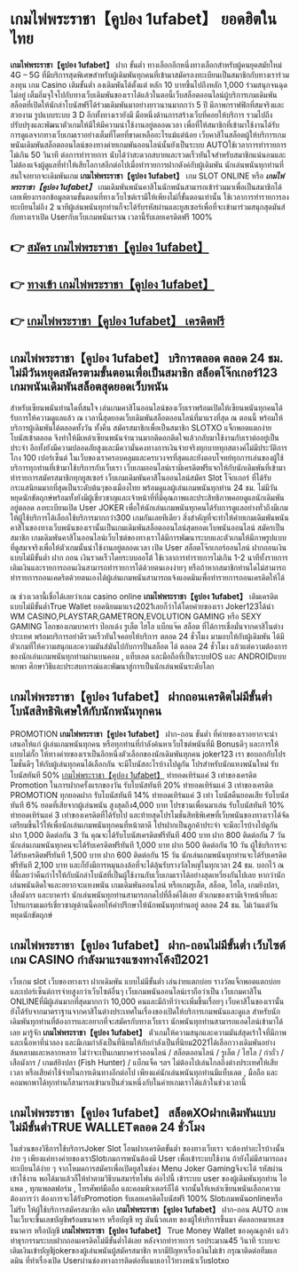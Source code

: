 # เกมไพ่พระราชา【คูปอง 1ufabet】  ยอดฮิตในไทย

**เกมไพ่พระราชา【คูปอง 1ufabet】** ฝาก ขั้นต่ำ  ทางเลือกอีกหนึ่งทางเลือกสำหรับผู้คนยุคสมัยใหม่ 4G – 5G ที่มีบริการสุดพิเศษสำหรับผู้เดิมพันทุกคนที่เข้ามาสมัครลงทะเบียนเป็นสมาชิกกับทางเราร่วมลงทุน เกม Casino  เติมขั้นต่ำ ลงเดิมพันได้ตั้งแต่ หลัก 10 บาทขึ้นไปถึงหลัก 1,000 ร่วมสนุกจนฉุดไม่อยู่ เต็มอิ่มจุใจไปกับทางเว็บเดิมพันของเราได้แล้วในตอนี้เว็บสล็อตออนไลน์ผู้บริการเกมเดิมพันสล็อตที่เปิดให้นักล่าโบนัสฟรีได้ร่วมเดิมพันมาอย่างยาวนานมากกว่า 5 ปี มีภาพกราฟฟิกที่สมจริงและสวยงาม รูปแบบระบบ 3 D
อีกทั้งทางเรายังมี มือหนึ่งด้านการสร้างเว็บที่คอยให้บริการ  รวมไปถึงปรับปรุงและพัฒนาตัวเกมให้มีให้มีความน่าใช้งานอยู่ตลอดเวลา เพื่อที่ให้สมาชิกที่เข้ามาใช้งานได้รับการดูแลจากทางเว็บเกมเราอย่างเต็มที่โดยที่ขาดเหลืออะไรแม้แต่น้อย เว็บคาสิโนสล็อตผู้ให้บริการเกมพนันเดิมพันสล็อตออนไลน์ของทางค่ายเกมพันออนไลน์นั้นยังเป็นระบบ AUTOใช้เวลาการทำรายการไม่เกิน 50 วินาที ต่อการทำรายการ นับได้ว่าสะดวกสบายและรวดเร็วทันใจสำหรับสมาชิกแน่นอนและไม่ต้องแจ้งผู้ดูแลที่ทำให้เสียโอกาสอีกต่อไปเมื่อทำรายการฝากตังค์กับผู้เดิมพัน
นักเล่นพนันทุกท่านที่สนใจอยากจะเดิมพันเกม **เกมไพ่พระราชา【คูปอง 1ufabet】** เกม SLOT ONLINE หรือ ***เกมไพ่พระราชา【คูปอง 1ufabet】*** เกมเดิมพันพนันคาสิโนนักพนันสามารถเข้าร่วมมาเพื่อเป็นสมาชิกได้เลยเพียงกรอกข้อมูลตามขั้นตอนที่ทางเว็บไซต์เรามีให้เพียงไม่กี่ขั้นตอนเท่านั้น ใช้เวลาการทำรายการลงทะเบียนไม่ถึง 2 นาทีผู้เล่นพนันทุกท่านก็จะได้รับรหัสผ่านและยูสเซอร์เพื่อที่จะเข้ามาร่วมสนุกสุดมันส์กับทางเราเปิด Userกับเว็บเกมพนันเราณ เวลานี้รับเลยเครดิตฟรี 100%

## 👉 [สมัคร เกมไพ่พระราชา【คูปอง 1ufabet】](https://archa888.com/)
## 👉 [ทางเข้า เกมไพ่พระราชา【คูปอง 1ufabet】](https://archa888.com/)
## 👉 [เกมไพ่พระราชา【คูปอง 1ufabet】 เครดิตฟรี](https://archa888.com/)

## เกมไพ่พระราชา【คูปอง 1ufabet】 บริการตลอด ตลอด 24 ชม. ไม่มีวันหยุดสมัครตามขั้นตอนเพื่อเป็นสมาชิก สล็อตโจ๊กเกอร์123 เกมพนันเดิมพันสล็อตสุดยอดเว็บพนัน

สำหรับเซียนพนันท่านใดที่สนใจ เล่นเกมคาสิโนออนไลน์ของเว็บเราพร้อมเปิดให้เซียนพนันทุกคนได้รับการให้ความดูแลแล้ว ณ เวลานี้สุดยอดเว็บเดิมพันสล็อตออนไลน์ที่มาแรงที่สุด ณ ตอนนี้ พร้อมให้บริการผู้เดิมพันได้ตลอดทั้งวัน ทั้งคืน สมัครสมาชิกเพื่อเป็นสมาชิก SLOTXO แจ็กพอตแตกง่าย โบนัสเข้าตลอด จึงทำให้มีเหล่าเซียนพนันจำนวนมากติดอกติดใจแล้วกลับมาใช้งานกับเราต่ออยู่เป็นประจำ อีกทั้งยังมีความปลอดภัยสูงและมีความั่นคงทางการเงินจ่ายจริงทุกบาททุกสตางค์ไม่มีประวัติการโกง 100 เปอร์เซ็นต์ ในเว็บของเราครอบคลุมและครบวงจรที่สุดและยังตอบโจทย์ทุกการเล่นของผู้ใช้บริการทุกท่านที่เข้ามาใช้บริการกับเว็บเรา
เว็บเกมออนไลน์เรามีเครดิตฟรีแจกให้กับนักเดิมพันที่เข้ามาทำรายการสมัครสมาชิกทุกยูสเซอร์ เว็บเกมเดิมพันคาสิโนออนไลน์สมัคร Slot โจ๊กเกอร์ ที่ได้รับกระแสนิยมมากที่สุดเป็นระดับต้นๆของเมืองไทย พร้อมดูแลผู้เล่นเกมพนันทุกท่าน 24 ชม. ไม่มีวันหยุดนักขัตฤกษ์พร้อมทั้งยังมีผู้เชี่ยวชาญและเจ้าหน้าที่ที่มีคุณภาพและประสิทธิภาพคอยดูแลนักเดิมพันอยู่ตลอด ลงทะเบียนเปิด User JOKER เพื่อให้นักเล่นเกมพนันทุกคนได้รับการดูแลอย่างทั่วถึงมีเกมให้ผู้ใช้บริการได้เลือกใช้บริการมากกว่า300 เกมกันเลยทีเดียว
สิ่งสำคัญที่จะทำให้ค่ายเกมเดิมพันพนันคาสิโนของทางเว็บพนันของเรานั้นเป็นเกมเดิมพันสล็อตออนไลน์สุดยอดเว็บพนันออนไลน์ สมัครเป็นสมาชิก  เกมเดิมพันคาสิโนออนไลน์เว็บไซต์ของทางเราได้มีการพัฒนาระบบและตัวเกมให้มีภาพรูปแบบที่ดูสมจจริงเพื่อให้ตัวเกมนั้นน่าใช้งานอยู่ตลอดเวลา เปิด User สล็อตโจ๊กเกอร์ออนไลน์ ฝากถอนเงินแบบไม่มีขั้นต่ำ ฝาก ถอน เงินรวดเร็วโดยระบบออโต้ ใช้เวลาการทำรายการไม่เกิน 1-2 นาทีทั้งรายการเติมเงินและรายการถอนเงินสามารถทำรายการได้ด้วยตนเองง่ายๆ หรือถ้าหากสมาชิกท่านใดไม่สามารถทำรายการถอนเคดริตด้วยตนเองได้ผู้เล่นเกมพนันสามารถแจ้งแอดมินเพื่อทำรายการถอนเครดิตให้ได้

ณ ช่วงเวลานี้เชื่อได้เลยว่าเกม casino online **เกมไพ่พระราชา【คูปอง 1ufabet】** เติมเครดิตแบบไม่มีขั้นต่ำTrue Wallet ยอดนิยมมาแรง2021เลยก็ว่าได้โดยค่ายของเรา Joker123ได้นำ  WM CASINO,PLAYSTAR,GAMETRON,EVOLUTION GAMING หรือ SEXY GAMING โลกของเกมบาคาร่า ป๊อกเด้ง รูเล็ต ไฮโล แบ็กแจ๊ค สล็อต ที่ได้การเชื่อมั่นจากคาสิโนต่างประเทศ พร้อมบริการอย่าดีรวดเร็วทันใจคอยให้บริการ ตลอด 24 ชั่วโมง มามอบให้กับผู้เดิมพัน ได้มีตัวเกมที่ให้ความสนุกและความมันส์มันไปกับการปั่นสล็อต ได้ ตลอด 24 ชั่วโมง แล้วแต่ความต้องการของนักเล่นเกมพนันทุกท่านผ่านบนคอม , แท็บเลต และมือถือที่เป็นระบบIOS และ ANDROIDแบบพกพา ศึกษาวิธีและประสบการณ์และพัฒนาสู่การเป็นนักเล่นพนันระดับโลก

## เกมไพ่พระราชา【คูปอง 1ufabet】 ฝากถอนเครดิตไม่มีขั้นต่ำ โบนัสสิทธิพิเศษให้กับนักพนันทุกคน

 PROMOTION  **เกมไพ่พระราชา【คูปอง 1ufabet】** ฝาก-ถอน ขั้นต่ำ ที่ค่ายของเราอยากจะนำเสนอให้แก่  ผู้เล่นเกมพนันทุกคน หรือทุกท่านที่กำลังค้นหาเว็บไซต์พนันที่มี Bonusดีๆ และการให้แบบไม่กั๊ก ให้ทางค่ายของเราเป็นอีกหนึ่งตัวเลือกของนักเดิมพันทุกคน joker123 เรา ขอบอกกับโปรโมชั่นดีๆ ให้กับผู้เล่นทุกคนได้เลือกกัน จะมีโบนัสอะไรบ้างไปดูกัน
โปรสำหรับนักแทงพนันใหม่ รับโบนัสทันที 50% [เกมไพ่พระราชา【คูปอง 1ufabet】](https://archa888.com/) ทำยอดเทิร์นแค่ 3 เท่าของเครดิต
 Promotion ในการฝากครั้งแรกของวัน รับโบนัสทันที 20% ทำยอดเทิร์นแค่ 3 เท่าของเครดิต
 PROMOTION ทุกยอดฝาก รับโบนัสทันที 14% ทำยอดเทิร์นแค่ 3 เท่า
โบนัสคืนยอดเสีย รับโบนัสทันที 6% ยอดที่เสียจากผู้เล่นพนัน สูงสุดถึง4,000 บาท
โปรชวนเพื่อนมาเล่น รับโบนัสทันที 10% ทำยอดเทิร์นแค่ 3 เท่าของเครดิตที่ได้รับไป
และท้ายสุดโปรโมชั่นสิทธิพิเศษที่เว็บพนันของทางเราได้จัดเตรียมขึ้นไว้ให้เพื่อนักเล่นเกมพนันทุกคนที่หน้าตาดี โปรฝากเป็นลูกค้าประจำ จะมีอะไรบ้างไปดูกัน
ฝาก 1,000 ติดต่อกัน 3 วัน คุณจะได้รับโบนัสเครดิตฟรีทันที 400 บาท
ฝาก 800 ติดต่อกัน 7 วัน นักเล่นเกมพนันทุกคนจะได้รับเครดิตฟรีทันที 1,000 บาท
ฝาก 500 ติดต่อกัน 10 วัน ผู้ใช้บริการจะได้รับเครดิตฟรีทันที 1,500 บาท
ฝาก 600 ติดต่อกัน 15 วัน นักเล่นเกมพนันทุกท่านจะได้รับเครดิตฟรีทันที 2,100 บาท
และก็ยังมีการหมุนกงล้อที่จะได้ลุ้นรับรางวัลใหญ่ในทุกเวลา 24 ชม. บอกไว้ ณ ที่นี้เลยว่าคืนกำไรให้กับนักล่าโบนัสที่เป็นผู้ใช้งานกับเว็บเกมเราได้อย่างสุดเหวี่ยงกันไปเลย หากว่านักเล่นพนันติดใจและอยากจะแทงพนัน เกมเดิมพันออนไลน์ หรือเกมรูเล็ต, สล็อต, ไฮโล, เกมยิงปลา, เสือมังกร และบาคาร่า นักเล่นพนันทุกท่านสามารถกดไปที่ลิ้งค์ได้เลย ตัวเกมของเรามีเจ้าหน้าที่และโปรแกรมเมอร์เชี่ยวชาญด้านนี้คอยให้คำปรึกษาให้นักพนันทุกท่านอยู่ ตลอด 24 ชม. ไม่เว้นแต่วันหยุดนักขัตฤกษ์

## เกมไพ่พระราชา【คูปอง 1ufabet】 ฝาก-ถอนไม่มีขั้นต่ำ  เว็บไซต์เกม CASINO กำลังมาแรงแซงทางโค้งปี2021

เว็บเกม slot เว็บของทางเรา ฝากเดิมพัน แบบไม่มีขั้นต่ำ เล่นง่ายแตกบ่อย รางวัลแจ็กพอตแตกบ่อยและเปอร์เซ็นต์การจ่ายสูงกว่าเว็บไซต์อื่นๆ เว็บเกมพนันออนไลน์เราถือว่าเป็น เว็บเกมคาสิโน ONLINEที่มีผู้เล่นมากที่สุดมากกว่า 10,000 คนและมีถ้าทีว่าจะเพิ่มขึ้นเรื่อยๆ เว็บคาสิโนของเรานั้นยังได้รับจากมาตราฐานจากคาสิโนต่างประเทศในเรื่องของเปิดให้บริการเกมพนันและดูแล สำหรับนักเดิมพันทุกท่านที่ต้องการและอยากที่จะสมัครกับทางเว็บเรา นักพนันทุกท่านสามารถแอดไลน์เข้ามาได้เลย
	มารู้จัก **เกมไพ่พระราชา【คูปอง 1ufabet】** ตัวเกมให้ความสนุกและความมันส์สุดเร้าใจที่มีภาพและเนื้อหาที่น่าลอง และมีเกมกำลังเป็นที่นิยมให้กับกำลังเป็นที่นิยม2021ได้เลือกวางเดิมพันอย่างล้นหลามและหลากหลาย  ไม่ว่าจะเป็นเกมบาคาร่าออนไลน์ / สล็อตออนไลน์ / รูเล็ต / ไฮโล / กำถั่ว / เสือมังกร / เกมส์ยิงปลา (Fish Hunter) / แบ็กแจ็ค ฯลฯ ไม่ต้องไปเล่นไกลถึงต่างประเทศให้เสียเวลา หรือเสียค่าใช้จ่ายในการเดินทางอีกต่อไป เพียงแค่นักเล่นพนันทุกท่านมีแท็บเลต , มือถือ และคอมพกพาได้ทุกท่านก็สามารถเข้ามาเป็นส่วนหนึ่งกับในค่ายเกมเราได้แล้วในช่วงเวลานี้

## เกมไพ่พระราชา【คูปอง 1ufabet】 สล็อตXOฝากเดิมพันแบบไม่มีขั้นต่ำTRUE WALLETตลอด 24 ชั่วโมง

ในส่วนของวิธีการใช้บริการJoker Slot โอนฝากเครดิตขั้นต่ำ ของทางเว็บเรา จะต้องทำอะไรบ้างนั้น ง่าย ๆ เพียงแค่ทางค่ายของเราSlotเกมการพนันต้องมี User เพื่อเข้าระบบใช้งาน ถ้ายังไม่มีสามารถลงทะเบียนได้ง่าย ๆ จากโหมดการสมัครเพื่อเปิดยูสในช่อง Menu Joker Gamingจึงจะได้ รหัสผ่าน เข้าใช้งาน พอได้มาแล้วก็ให้ทำตามวิธีบนสมาร์ทโฟน ต่อไปนี้
เข้าระบบ user  ของผู้เดิมพันทุกท่าน ไอแพด , ทุกแพลตฟอร์ม , โทรศัพท์มือถือ และคอมพิวเตอร์ก็ได้
จากนั้นให้เหล่าเซียนพนันเลือกความต้องการว่า ต้องการจะได้รับPromotion รับเลยเครดิตโบนัสฟรี 100% Slotเกมพนันonlineหรือไม่รับ
ให้ผู้ใช้บริการสมัครสมาชิก คลิก **เกมไพ่พระราชา【คูปอง 1ufabet】** ฝาก-ถอน AUTO ภาพในเว็บจะขึ้นเลขบัญชีพร้อมธนาคาร หรือบัญชี ทรู มันนี่วอเลท ของผู้ให้บริการขึ้นมา
คัดลอกหมายเลขธนาคาร หรือบัญชี **เกมไพ่พระราชา【คูปอง 1ufabet】** True Money Wallet ของคุณลูกค้า แล้วทำธุรกรรมระบบฝากถอนเครดิตไม่มีขั้นต่ำได้เลย
หลังจากทำรายการ รอประมาณ45 วินาที ระบบจะเติมเงินเข้าบัญชีjokerของผู้เล่นพนันผู้สมัครสมาชิก
หากมีปัญหาเรื่องเงินไม่เข้า กรุณาติดต่อทีมแอดมิน ที่ทำเรื่องเปิด Userผ่านช่องทางการติดต่อที่แนบเอาไว้ทางหน้าเว็บslotxo


